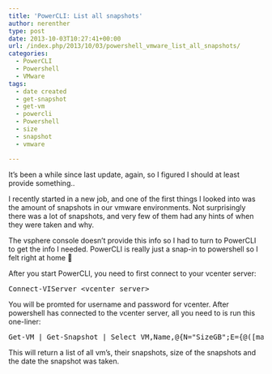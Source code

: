 ```yaml
---
title: 'PowerCLI: List all snapshots'
author: nerenther
type: post
date: 2013-10-03T10:27:41+00:00
url: /index.php/2013/10/03/powershell_vmware_list_all_snapshots/
categories:
  - PowerCLI
  - Powershell
  - VMware
tags:
  - date created
  - get-snapshot
  - get-vm
  - powercli
  - Powershell
  - size
  - snapshot
  - vmware

---
```

It&#8217;s been a while since last update, again, so I figured I should at least provide something..

I recently started in a new job, and one of the first things I looked into was the amount of snapshots in our vmware environments. Not surprisingly there was a lot of snapshots, and very few of them had any hints of when they were taken and why.

The vsphere console doesn&#8217;t provide this info so I had to turn to PowerCLI to get the info I needed. PowerCLI is really just a snap-in to powershell so I felt right at home 🙂

After you start PowerCLI, you need to first connect to your vcenter server:

<pre>Connect-VIServer &lt;vcenter server&gt;</pre>

You will be promted for username and password for vcenter. After powershell has connected to the vcenter server, all you need to is run this one-liner:

<pre>Get-VM | Get-Snapshot | Select VM,Name,@{N="SizeGB";E={@([math]::Round($_.SizeGB))}},Created</pre>

This will return a list of all vm&#8217;s, their snapshots, size of the snapshots and the date the snapshot was taken.